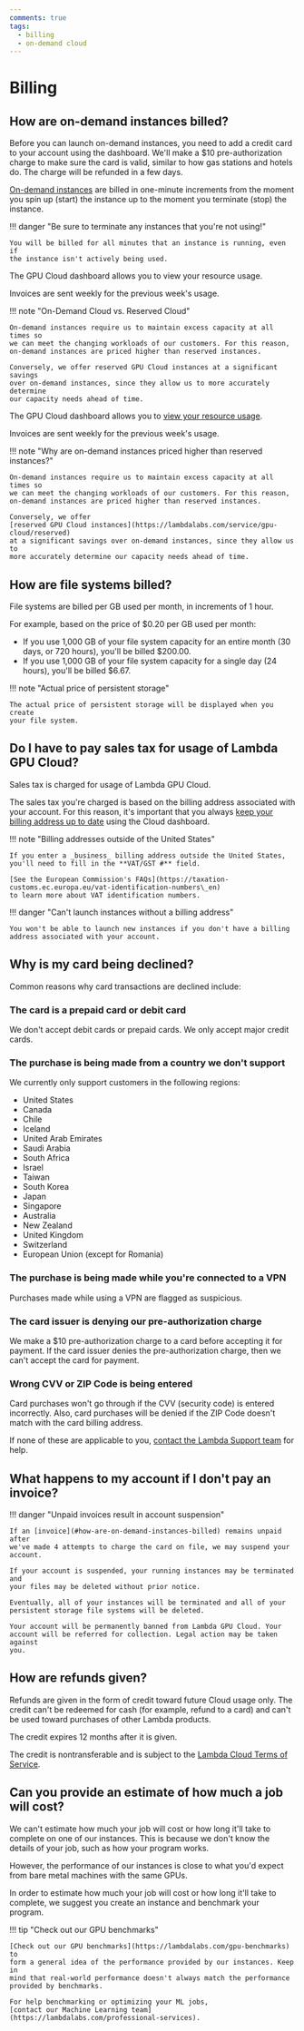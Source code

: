 ```yaml
---
comments: true
tags:
  - billing
  - on-demand cloud
---
```


# Billing

## How are on-demand instances billed?

Before you can launch on-demand instances, you need to add a credit card to
your account using the dashboard. We'll make a $10 pre-authorization charge to
make sure the card is valid, similar to how gas stations and hotels do. The
charge will be refunded in a few days.

[On-demand instances](https://lambdalabs.com/service/gpu-cloud) are billed in one-minute increments from the moment you
spin up (start) the instance up to the moment you terminate (stop) the
instance.

!!! danger "Be sure to terminate any instances that you're not using!"

    You will be billed for all minutes that an instance is running, even if
    the instance isn't actively being used.

The GPU Cloud dashboard allows you to view your resource usage.

Invoices are sent weekly for the previous week's usage.

!!! note "On-Demand Cloud vs. Reserved Cloud"

    On-demand instances require us to maintain excess capacity at all times so
    we can meet the changing workloads of our customers. For this reason,
    on-demand instances are priced higher than reserved instances.

    Conversely, we offer reserved GPU Cloud instances at a significant savings
    over on-demand instances, since they allow us to more accurately determine
    our capacity needs ahead of time.

The GPU Cloud dashboard allows you to
[view your resource usage](https://cloud.lambdalabs.com/usage).

Invoices are sent weekly for the previous week's usage.

!!! note "Why are on-demand instances priced higher than reserved instances?"

    On-demand instances require us to maintain excess capacity at all times so
    we can meet the changing workloads of our customers. For this reason,
    on-demand instances are priced higher than reserved instances.

    Conversely, we offer
    [reserved GPU Cloud instances](https://lambdalabs.com/service/gpu-cloud/reserved)
    at a significant savings over on-demand instances, since they allow us to
    more accurately determine our capacity needs ahead of time.

## How are file systems billed?

File systems are billed per GB used per month, in increments of 1 hour.

For example, based on the price of $0.20 per GB used per month:

* If you use 1,000 GB of your file system capacity for an entire month (30
  days, or 720 hours), you'll be billed $200.00.
* If you use 1,000 GB of your file system capacity for a single day
  (24 hours), you'll be billed $6.67.

!!! note "Actual price of persistent storage"

    The actual price of persistent storage will be displayed when you create
    your file system.

## Do I have to pay sales tax for usage of Lambda GPU Cloud?

Sales tax is charged for usage of Lambda GPU Cloud.

The sales tax you're charged is based on the billing address associated with
your account. For this reason, it's important that you always
[keep your billing address up to date](https://cloud.lambdalabs.com/settings)
using the Cloud dashboard.

!!! note "Billing addresses outside of the United States"

    If you enter a _business_ billing address outside the United States,
    you'll need to fill in the **VAT/GST #** field.

    [See the European Commission's FAQs](https://taxation-customs.ec.europa.eu/vat-identification-numbers\_en)
    to learn more about VAT identification numbers.

!!! danger "Can't launch instances without a billing address"

    You won't be able to launch new instances if you don't have a billing
    address associated with your account.

## Why is my card being declined?

Common reasons why card transactions are declined include:

### The card is a prepaid card or debit card

We don't accept debit cards or prepaid cards. We only accept major credit
cards.

### The purchase is being made from a country we don't support

We currently only support customers in the following regions:

* United States
* Canada
* Chile
* Iceland
* United Arab Emirates
* Saudi Arabia
* South Africa
* Israel
* Taiwan
* South Korea
* Japan
* Singapore
* Australia
* New Zealand
* United Kingdom
* Switzerland
* European Union (except for Romania)

### The purchase is being made while you're connected to a VPN

Purchases made while using a VPN are flagged as suspicious.

### The card issuer is denying our pre-authorization charge

We make a $10 pre-authorization charge to a card before accepting it for
payment. If the card issuer denies the pre-authorization charge, then we can't
accept the card for payment.

### Wrong CVV or ZIP Code is being entered

Card purchases won't go through if the CVV (security code) is entered
incorrectly. Also, card purchases will be denied if the ZIP Code doesn't match
with the card billing address.

If none of these are applicable to you,
[contact the Lambda Support team](https://support.lambdalabs.com/hc/en-us/requests/new)
for help.

## What happens to my account if I don't pay an invoice?

!!! danger "Unpaid invoices result in account suspension"

    If an [invoice](#how-are-on-demand-instances-billed) remains unpaid after
    we've made 4 attempts to charge the card on file, we may suspend your
    account.

    If your account is suspended, your running instances may be terminated and
    your files may be deleted without prior notice.

    Eventually, all of your instances will be terminated and all of your
    persistent storage file systems will be deleted.

    Your account will be permanently banned from Lambda GPU Cloud. Your
    account will be referred for collection. Legal action may be taken against
    you.

## How are refunds given?

Refunds are given in the form of credit toward future Cloud usage only. The
credit can't be redeemed for cash (for example, refund to a card) and can't be
used toward purchases of other Lambda products.

The credit expires 12 months after it is given.

The credit is nontransferable and is subject to the
[Lambda Cloud Terms of Service](https://lambdalabs.com/legal/terms-of-service#cloud-terms-of-service).

## Can you provide an estimate of how much a job will cost?

We can't estimate how much your job will cost or how long it'll take to
complete on one of our instances. This is because we don't know the details of
your job, such as how your program works.

However, the performance of our instances is close to what you'd expect from
bare metal machines with the same GPUs.

In order to estimate how much your job will cost or how long it'll take to
complete, we suggest you create an instance and benchmark your program.

!!! tip "Check out our GPU benchmarks"

    [Check out our GPU benchmarks](https://lambdalabs.com/gpu-benchmarks) to
    form a general idea of the performance provided by our instances. Keep in
    mind that real-world performance doesn't always match the performance
    provided by benchmarks.

    For help benchmarking or optimizing your ML jobs,
    [contact our Machine Learning team](https://lambdalabs.com/professional-services).
